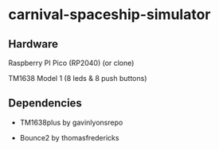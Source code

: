 # carnival-spaceship-simulator

## Hardware

Raspberry PI Pico (RP2040) (or clone)

TM1638 Model 1 (8 leds & 8 push buttons)


## Dependencies

- TM1638plus by gavinlyonsrepo
 
- Bounce2 by thomasfredericks
